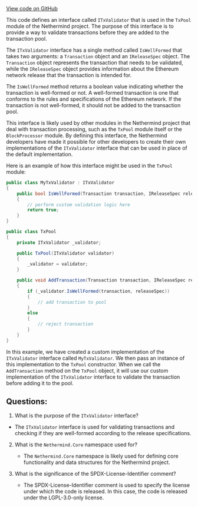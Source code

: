 [View code on GitHub](https://github.com/nethermindeth/nethermind/Nethermind.TxPool/ITxValidator.cs)

This code defines an interface called `ITxValidator` that is used in the `TxPool` module of the Nethermind project. The purpose of this interface is to provide a way to validate transactions before they are added to the transaction pool. 

The `ITxValidator` interface has a single method called `IsWellFormed` that takes two arguments: a `Transaction` object and an `IReleaseSpec` object. The `Transaction` object represents the transaction that needs to be validated, while the `IReleaseSpec` object provides information about the Ethereum network release that the transaction is intended for. 

The `IsWellFormed` method returns a boolean value indicating whether the transaction is well-formed or not. A well-formed transaction is one that conforms to the rules and specifications of the Ethereum network. If the transaction is not well-formed, it should not be added to the transaction pool. 

This interface is likely used by other modules in the Nethermind project that deal with transaction processing, such as the `TxPool` module itself or the `BlockProcessor` module. By defining this interface, the Nethermind developers have made it possible for other developers to create their own implementations of the `ITxValidator` interface that can be used in place of the default implementation. 

Here is an example of how this interface might be used in the `TxPool` module:

```csharp
public class MyTxValidator : ITxValidator
{
    public bool IsWellFormed(Transaction transaction, IReleaseSpec releaseSpec)
    {
        // perform custom validation logic here
        return true;
    }
}

public class TxPool
{
    private ITxValidator _validator;

    public TxPool(ITxValidator validator)
    {
        _validator = validator;
    }

    public void AddTransaction(Transaction transaction, IReleaseSpec releaseSpec)
    {
        if (_validator.IsWellFormed(transaction, releaseSpec))
        {
            // add transaction to pool
        }
        else
        {
            // reject transaction
        }
    }
}
```

In this example, we have created a custom implementation of the `ITxValidator` interface called `MyTxValidator`. We then pass an instance of this implementation to the `TxPool` constructor. When we call the `AddTransaction` method on the `TxPool` object, it will use our custom implementation of the `ITxValidator` interface to validate the transaction before adding it to the pool.
## Questions: 
 1. What is the purpose of the `ITxValidator` interface?
   - The `ITxValidator` interface is used for validating transactions and checking if they are well-formed according to the release specifications.

2. What is the `Nethermind.Core` namespace used for?
   - The `Nethermind.Core` namespace is likely used for defining core functionality and data structures for the Nethermind project.

3. What is the significance of the SPDX-License-Identifier comment?
   - The SPDX-License-Identifier comment is used to specify the license under which the code is released. In this case, the code is released under the LGPL-3.0-only license.